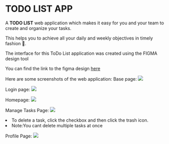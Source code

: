 <h1> TODO LIST APP</h1>

A <strong>TODO LIST</strong> web application which makes it easy for you and your team to create and organize your tasks. 

This helps you to achieve all your daily and weekly objectives in timely fashion :slightly_smiling_face:.

<p>The interface for this ToDo List application was created using the FIGMA design tool </p>
<p> You can find the link to the figma design <a href="https://www.figma.com/proto/uiQbfkPQcVcliXj3ujhzV7/ToDo-App-prototype?page-id=0%3A1&node-id=3%3A9&viewport=244%2C301%2C0.13127148151397705&scaling=scale-down"> here </a> </p>

Here are some screenshots of the web application:
Base page: <img src="static/Base_page.png"> 

Login page: <img src="static/Login.png"> 

Homepage: <img src="static/Homepage.png"> 

Manage Tasks Page:  <img src="static/Manage_page.png"> 
 <li> To delete a task, click the checkbox and then click the trash icon.</li>
 <li>Note:You cant delete multiple tasks at once</li>

Profile Page: <img src="static/Profile.png"> 

